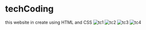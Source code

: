 # techCoding

this website in create using HTML and CSS
![tc1](https://user-images.githubusercontent.com/88178278/154802670-70e27ac7-9454-4262-bede-e6acb0f1eeb1.png)
![tc2](https://user-images.githubusercontent.com/88178278/154802662-64785e2b-a6f7-4c09-a4a5-b1f183b5de2e.png)
![tc3](https://user-images.githubusercontent.com/88178278/154802664-ecb47790-cd3c-40ce-82c4-294fe2e17604.png)
![tc4](https://user-images.githubusercontent.com/88178278/154802667-a8f8df20-3e66-4126-82e8-02afb8e9a86c.png)

